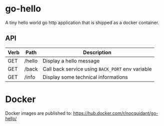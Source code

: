 # go-hello

A tiny hello world go http application that is shipped as a docker container.

## API 

| Verb | Path   | Description |
| ---- | ------ | ----------- |
| GET  | /hello | Display a hello message |
| GET  | /back  | Call back service using `BACK_PORT` env variable |
| GET  | /info  | Display some technical informations |

# Docker

Docker images are published to: https://hub.docker.com/r/nocquidant/go-hello/